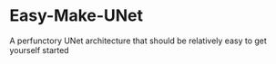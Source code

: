# Easy-Make-UNet
A perfunctory UNet architecture that should be relatively easy to get yourself started
